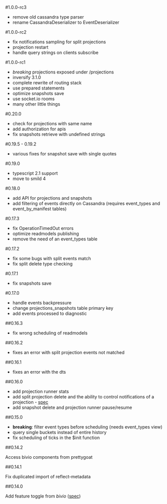 #1.0.0-rc3

* remove old cassandra type parser
* rename CassandraDeserializer to EventDeserializer

#1.0.0-rc2

* fix notifications sampling for split projections
* projection restart
* handle query strings on clients subscribe

#1.0.0-rc1

* *breaking* projections exposed under /projections
* inversify 3.1.0
* complete rewrite of routing stack
* use prepared statements
* optimize snapshots save
* use socket.io rooms
* many other little things

#0.20.0

* check for projections with same name
* add authorization for apis
* fix snapshots retrieve with undefined strings

#0.19.5 - 0.19.2

* various fixes for snapshot save with single quotes

#0.19.0

* typescript 2.1 support
* move to smild 4

#0.18.0

* add API for projections and snapshots
* add filtering of events directly on Cassandra (requires event_types and event_by_manifest tables)

#0.17.3

* fix OperationTimedOut errors
* optimize readmodels publishing
* remove the need of an event_types table

#0.17.2

* fix some bugs with split events match
* fix split delete type checking

#0.17.1

* fix snapshots save

#0.17.0

* handle events backpressure
* change projections_snapshots table primary key
* add events processed to diagnostic

##0.16.3

* fix wrong scheduling of readmodels

##0.16.2

* fixes an error with split projection events not matched

##0.16.1

* fixes an error with the dts

##0.16.0

* add projection runner stats
* add split projection delete and the ability to control notifications of a projection - [spec](https://github.com/tierratelematics/prettygoat/blob/develop/test/SpecialStateSpec.ts)
* add snapshot delete and projection runner pause/resume

##0.15.0

* **breaking**: filter event types before scheduling (needs event_types view)
* query single buckets instead of entire history
* fix scheduling of ticks in the $init function

##0.14.2

Access bivio components from prettygoat

##0.14.1

Fix duplicated import of reflect-metadata

##0.14.0

Add feature toggle from *bivio* ([spec](https://github.com/tierratelematics/prettygoat/blob/master/test/EngineSpec.ts))